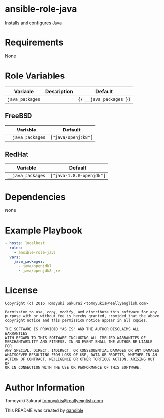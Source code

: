 # ansible-role-java

Installs and configures Java

# Requirements

None

# Role Variables

| Variable | Description | Default |
|----------|-------------|---------|
| `java_packages` | | `{{ __java_packages }}` |


## FreeBSD

| Variable | Default |
|----------|---------|
| `__java_packages` | `["java/openjdk8"]` |

## RedHat

| Variable | Default |
|----------|---------|
| `__java_packages` | `["java-1.8.0-openjdk"]` |

# Dependencies

None

# Example Playbook

```yaml
- hosts: localhost
  roles:
    - ansible-role-java
  vars:
    java_packages:
      - java/openjdk7
      - java/openjdk8-jre
```

# License

```
Copyright (c) 2016 Tomoyuki Sakurai <tomoyukis@reallyenglish.com>

Permission to use, copy, modify, and distribute this software for any
purpose with or without fee is hereby granted, provided that the above
copyright notice and this permission notice appear in all copies.

THE SOFTWARE IS PROVIDED "AS IS" AND THE AUTHOR DISCLAIMS ALL WARRANTIES
WITH REGARD TO THIS SOFTWARE INCLUDING ALL IMPLIED WARRANTIES OF
MERCHANTABILITY AND FITNESS. IN NO EVENT SHALL THE AUTHOR BE LIABLE FOR
ANY SPECIAL, DIRECT, INDIRECT, OR CONSEQUENTIAL DAMAGES OR ANY DAMAGES
WHATSOEVER RESULTING FROM LOSS OF USE, DATA OR PROFITS, WHETHER IN AN
ACTION OF CONTRACT, NEGLIGENCE OR OTHER TORTIOUS ACTION, ARISING OUT OF
OR IN CONNECTION WITH THE USE OR PERFORMANCE OF THIS SOFTWARE.
```

# Author Information

Tomoyuki Sakurai <tomoyukis@reallyenglish.com>

This README was created by [qansible](https://github.com/trombik/qansible)
